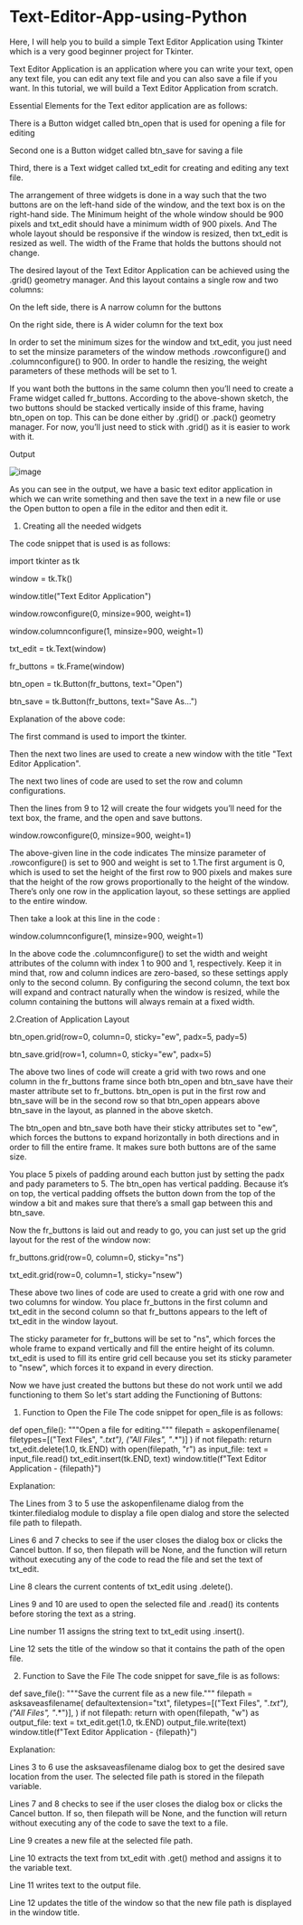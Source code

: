 # Text-Editor-App-using-Python

Here, I will help you to build a simple Text Editor Application using Tkinter which is a very good beginner project for Tkinter.

Text Editor Application is an application where you can write your text, open any text file, you can edit any text file and you can also save a file if you want. In this tutorial, we will build a Text Editor Application from scratch.

Essential Elements for the Text editor application are as follows:

There is a Button widget called btn_open that is used for opening a file for editing

Second one is a Button widget called btn_save for saving a file

Third, there is a Text widget called txt_edit for creating and editing any text file.

The arrangement of three widgets is done in a way such that the two buttons are on the left-hand side of the window, and the text box is on the right-hand side. The Minimum height of the whole window should be 900 pixels and txt_edit should have a minimum width of 900 pixels. And The whole layout should be responsive if the window is resized, then txt_edit is resized as well. The width of the Frame that holds the buttons should not change.

The desired layout of the Text Editor Application can be achieved using the .grid() geometry manager. And this layout contains a single row and two columns:

On the left side, there is A narrow column for the buttons

On the right side, there is A wider column for the text box

In order to set the minimum sizes for the window and txt_edit, you just need to set the minsize parameters of the window methods .rowconfigure() and .columnconfigure() to 900. In order to handle the resizing, the weight parameters of these methods will be set to 1.

If you want both the buttons in the same column then you’ll need to create a Frame widget called fr_buttons. According to the above-shown sketch, the two buttons should be stacked vertically inside of this frame, having btn_open on top. This can be done either by .grid() or .pack() geometry manager. For now, you’ll just need to stick with .grid() as it is easier to work with it.


Output

![image](https://user-images.githubusercontent.com/22562694/120153189-0be6c000-c20c-11eb-879c-755bcc0781a8.png)

As you can see in the output, we have a basic text editor application in which we can write something and then save the text in a new file or use the Open button to open a file in the editor and then edit it.


1. Creating all the needed widgets

The code snippet that is used is as follows:

import tkinter as tk

window = tk.Tk()

window.title("Text Editor Application")

window.rowconfigure(0, minsize=900, weight=1)

window.columnconfigure(1, minsize=900, weight=1)

txt_edit = tk.Text(window)

fr_buttons = tk.Frame(window)

btn_open = tk.Button(fr_buttons, text="Open")

btn_save = tk.Button(fr_buttons, text="Save As...")

Explanation of the above code:

The first command is used to import the tkinter.

Then the next two lines are used to create a new window with the title "Text Editor Application".

The next two lines of code are used to set the row and column configurations.

Then the lines from 9 to 12 will create the four widgets you’ll need for the text box, the frame, and the open and save buttons.

window.rowconfigure(0, minsize=900, weight=1)

The above-given line in the code indicates The minsize parameter of .rowconfigure() is set to 900 and weight is set to 1.The first argument is 0, which is used to set the height of the first row to 900 pixels and makes sure that the height of the row grows proportionally to the height of the window. There’s only one row in the application layout, so these settings are applied to the entire window.

Then take a look at this line in the code :

window.columnconfigure(1, minsize=900, weight=1)

In the above code the .columnconfigure() to set the width and weight attributes of the column with index 1 to 900 and 1, respectively. Keep it in mind that, row and column indices are zero-based, so these settings apply only to the second column. By configuring the second column, the text box will expand and contract naturally when the window is resized, while the column containing the buttons will always remain at a fixed width.

2.Creation of Application Layout

btn_open.grid(row=0, column=0, sticky="ew", padx=5, pady=5)

btn_save.grid(row=1, column=0, sticky="ew", padx=5)

The above two lines of code will create a grid with two rows and one column in the fr_buttons frame since both btn_open and btn_save have their master attribute set to fr_buttons. btn_open is put in the first row and btn_save will be in the second row so that btn_open appears above btn_save in the layout, as planned in the above sketch.

The btn_open and btn_save both have their sticky attributes set to "ew", which forces the buttons to expand horizontally in both directions and in order to fill the entire frame. It makes sure both buttons are of the same size.

You place 5 pixels of padding around each button just by setting the padx and pady parameters to 5. The btn_open has vertical padding. Because it’s on top, the vertical padding offsets the button down from the top of the window a bit and makes sure that there’s a small gap between this and btn_save.

Now the fr_buttons is laid out and ready to go, you can just set up the grid layout for the rest of the window now:

fr_buttons.grid(row=0, column=0, sticky="ns")

txt_edit.grid(row=0, column=1, sticky="nsew")

These above two lines of code are used to create a grid with one row and two columns for window. You place fr_buttons in the first column and txt_edit in the second column so that fr_buttons appears to the left of txt_edit in the window layout.

The sticky parameter for fr_buttons will be set to "ns", which forces the whole frame to expand vertically and fill the entire height of its column. txt_edit is used to fill its entire grid cell because you set its sticky parameter to "nsew", which forces it to expand in every direction.

Now we have just created the buttons but these do not work until we add functioning to them So let's start adding the Functioning of Buttons:

1. Function to Open the File
The code snippet for open_file is as follows:


def open_file():
    """Open a file for editing."""
    filepath = askopenfilename(
        filetypes=[("Text Files", "*.txt"), ("All Files", "*.*")]
    )
    if not filepath:
        return
    txt_edit.delete(1.0, tk.END)
    with open(filepath, "r") as input_file:
        text = input_file.read()
        txt_edit.insert(tk.END, text)
    window.title(f"Text Editor Application - {filepath}")

Explanation:

The Lines from 3 to 5 use the askopenfilename dialog from the tkinter.filedialog module to display a file open dialog and store the selected file path to filepath.

Lines 6 and 7 checks to see if the user closes the dialog box or clicks the Cancel button. If so, then filepath will be None, and the function will return without executing any of the code to read the file and set the text of txt_edit.

Line 8 clears the current contents of txt_edit using .delete().

Lines 9 and 10 are used to open the selected file and .read() its contents before storing the text as a string.

Line number 11 assigns the string text to txt_edit using .insert().

Line 12 sets the title of the window so that it contains the path of the open file.

2. Function to Save the File
The code snippet for save_file is as follows:

def save_file():
    """Save the current file as a new file."""
    filepath = asksaveasfilename(
        defaultextension="txt",
        filetypes=[("Text Files", "*.txt"), ("All Files", "*.*")],
    )
    if not filepath:
        return
    with open(filepath, "w") as output_file:
        text = txt_edit.get(1.0, tk.END)
        output_file.write(text)
    window.title(f"Text Editor Application - {filepath}")


Explanation:

Lines 3 to 6 use the asksaveasfilename dialog box to get the desired save location from the user. The selected file path is stored in the filepath variable.

Lines 7 and 8 checks to see if the user closes the dialog box or clicks the Cancel button. If so, then filepath will be None, and the function will return without executing any of the code to save the text to a file.

Line 9 creates a new file at the selected file path.

Line 10 extracts the text from txt_edit with .get() method and assigns it to the variable text.

Line 11 writes text to the output file.

Line 12 updates the title of the window so that the new file path is displayed in the window title.
